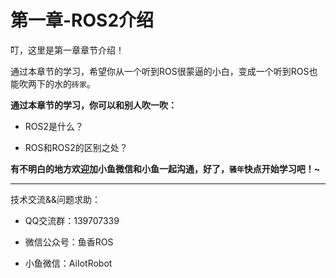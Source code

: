 # 第一章-ROS2介绍

叮，这里是第一章章节介绍！

通过本章节的学习，希望你从一个听到ROS很蒙逼的小白，变成一个听到ROS也能吹两下的水的`砖家`。



**通过本章节的学习，你可以和别人吹一吹：**

- ROS2是什么？

- ROS和ROS2的区别之处？

  

**有不明白的地方欢迎加小鱼微信和小鱼一起沟通，好了，`骚年`快点开始学习吧！~**





------

技术交流&&问题求助：

- QQ交流群：139707339

- 微信公众号：鱼香ROS

- 小鱼微信：AiIotRobot

